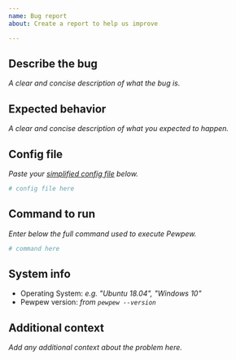 ```yaml
---
name: Bug report
about: Create a report to help us improve

---
```

<!--
Please fill out all of the sections below. Simply omit all of the italicised instructions and any section which may not be applicable (e.g. a documentation bug).
-->

## Describe the bug
*A clear and concise description of what the bug is.*

## Expected behavior
*A clear and concise description of what you expected to happen.*

## Config file
*Paste your [simplified config file](https://familysearch.github.io/pewpew/bug-report.html) below.*

```yaml
# config file here
```

## Command to run
*Enter below the full command used to execute Pewpew.*

```sh
# command here
```

## System info
 - Operating System: *e.g. "Ubuntu 18.04", "Windows 10"*
 - Pewpew version: *from `pewpew --version`*

## Additional context
*Add any additional context about the problem here.*
